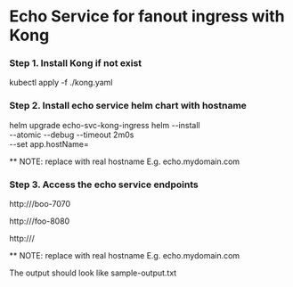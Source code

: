 # Echo Service for fanout ingress with Kong

### Step 1. Install Kong if not exist

kubectl apply -f ./kong.yaml

### Step 2. Install echo service helm chart with hostname

helm upgrade echo-svc-kong-ingress helm --install \
--atomic --debug --timeout 2m0s \
--set app.hostName=<your-hostname-to-serve-echo-service>

** NOTE: replace <your-hostname-to-serve-echo-service> with real hostname
E.g. echo.mydomain.com

### Step 3. Access the echo service endpoints

http://<your-hostname-to-serve-echo-service>/boo-7070

http://<your-hostname-to-serve-echo-service>/foo-8080

http://<your-hostname-to-serve-echo-service>/

** NOTE: replace <your-hostname-to-serve-echo-service> with real hostname
E.g. echo.mydomain.com

The output should look like sample-output.txt
